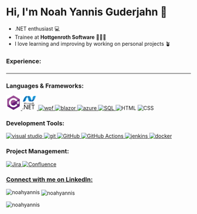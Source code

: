 <h1 align="left">Hi, I'm Noah Yannis Guderjahn 👾</h1> 


-  .NET enthusiast 💻
-  Trainee at **Hottgenroth Software** 👨‍🎓🏢
-  I love learning and improving by working on personal projects 🪴

<h3 align="left">Experience:<h3>
<hr/>
 
<h3 align="left">Languages & Frameworks:</h3>
<p align="left"> 
  <a href="https://www.w3schools.com/cs/" target="_blank" rel="noreferrer"> 
    <img src="https://raw.githubusercontent.com/devicons/devicon/master/icons/csharp/csharp-original.svg" alt="csharp" width="40" height="40"/> 
  </a> 
  <a href="https://dotnet.microsoft.com/" target="_blank" rel="noreferrer"> 
    <img src="https://raw.githubusercontent.com/devicons/devicon/master/icons/dot-net/dot-net-original-wordmark.svg" alt="dotnet" width="40" height="40"/> 
  </a> 
  </a> 
     <a href="https://github.com/dotnet/wpf" target="_blank" rel="noreferrer"> 
    <img src="https://www.ambient-it.net/wp-content/uploads/2016/04/wpf-logo-175.png" alt="wpf" width="40" height="40"/> 
  </a> 
   <a href="https://dotnet.microsoft.com/en-us/apps/aspnet/web-apps/blazor" target="_blank" rel="noreferrer"> 
    <img src="https://encrypted-tbn0.gstatic.com/images?q=tbn:ANd9GcTatxPk9iZc3Lvyr1Ps2klxJlW9bEpcHM5uiFNAGNgz-w&s" alt="blazor" width="40" height="40"/> 
  <a href="https://azure.microsoft.com" target="_blank" rel="noreferrer"> 
    <img src="https://user-images.githubusercontent.com/25181517/183911544-95ad6ba7-09bf-4040-ac44-0adafedb9616.png" alt="azure" width="40" height="40"/> 
  </a> 
  <a href="https://aws.amazon.com/de/what-is/sql/#:~:text=Structured%20query%20language%20(SQL)%20is,relationships%20between%20the%20data%20values." target="_blank" rel="noreferrer"> 
    <img width="40" src="https://www.tutorialsteacher.com/Content/images/home/sql.png" alt="SQL" title="SQL"/>
  </a> 
    <img width="40" src="https://user-images.githubusercontent.com/25181517/192158954-f88b5814-d510-4564-b285-dff7d6400dad.png" alt="HTML" title="HTML"/>
   <img width="40" src="https://user-images.githubusercontent.com/25181517/183898674-75a4a1b1-f960-4ea9-abcb-637170a00a75.png" alt="CSS" title="CSS"/>
  </a>   
 
  <h3>Development Tools:</h3>
  <a href="https://visualstudio.microsoft.com/de/" target="_blank" rel="noreferrer"> 
    <img src="https://upload.wikimedia.org/wikipedia/commons/thumb/2/2c/Visual_Studio_Icon_2022.svg/1200px-Visual_Studio_Icon_2022.svg.png" alt="visual studio" width="40" height="40"/> 
  </a> 
  <a href="https://git-scm.com/" target="_blank" rel="noreferrer"> 
     <img src="https://www.vectorlogo.zone/logos/git-scm/git-scm-icon.svg" alt="git" width="40" height="40"/> 
  </a> 
  <a href="https://github.com" target="_blank" rel="noreferrer"> 
     <img width="40" src="https://user-images.githubusercontent.com/25181517/192108374-8da61ba1-99ec-41d7-80b8-fb2f7c0a4948.png" alt="GitHub" title="GitHub"/>
  </a> 
  <a href="https://github.com/actions" target="_blank" rel="noreferrer"> 
     <img width="40" src="https://www.svgrepo.com/show/306098/githubactions.svg" alt="GitHub Actions" title="GitHub Actions"/>
  </a> 
  <a href="https://www.jenkins.io" target="_blank" rel="noreferrer"> 
     <img src="https://www.vectorlogo.zone/logos/jenkins/jenkins-icon.svg" alt="jenkins" width="40" height="40"/> 
  </a> 
  <a href="https://www.docker.com" target="_blank" rel="noreferrer"> 
     <img src="https://user-images.githubusercontent.com/25181517/117207330-263ba280-adf4-11eb-9b97-0ac5b40bc3be.png" alt="docker" width="40" height="40"/> 
  </a> 

  <h3>Project Management:</h3>
  
  <a href="https://www.atlassian.com/software/jira" target="_blank" rel="noreferrer"> 
    <img width="40" src="https://user-images.githubusercontent.com/25181517/183912952-83784e94-629d-4c34-a961-ae2ae795b662.png" alt="Jira" title="Jira"/>
  </a> 
  <a href="https://www.atlassian.com/software/confluence" target="_blank" rel="noreferrer"> 
    <img width="40" src="https://encrypted-tbn0.gstatic.com/images?q=tbn:ANd9GcRmmdN79GoqzeCryoft6_bntK_UJR0QMR0G1VNwurnb4w&s" alt="Confluence" title="Confluence"/>
  </a>

  <h3 align="left">
    <a href="https://www.linkedin.com/in/noah-yannis-guderjahn-549659240" target="blank">Connect with me on LinkedIn:</a>
  </h3>
</p>

</p>

<p><img align="left" src="https://github-readme-stats.vercel.app/api/top-langs?username=noahyannis&show_icons=true&locale=en&layout=compact" alt="noahyannis" /></p>

<p>&nbsp;<img align="center" src="https://github-readme-stats.vercel.app/api?username=noahyannis&show_icons=true&locale=en" alt="noahyannis" /></p>

<p><img align="center" src="https://github-readme-streak-stats.herokuapp.com/?user=noahyannis&" alt="noahyannis" /></p>
